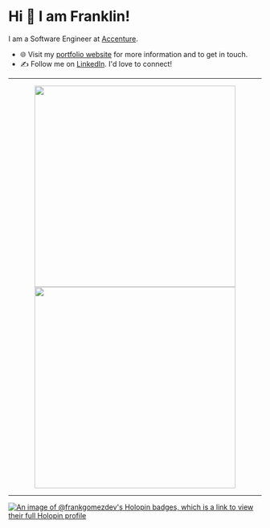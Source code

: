 
# Hi 👋 I am Franklin! 
I am a Software Engineer at [Accenture](https://www.accenture.com/us-en).

- 🌐 Visit my [portfolio website](https://franklingomez.dev/) for more information and to get in touch.
- ✍️ Follow me on [LinkedIn](https://www.linkedin.com/in/fgomezj/). I'd love to connect!

---

<p align="center">
  <img src="https://github-readme-stats.vercel.app/api?username=frankgomezdev&show_icons=true&theme=bear" width="400">
  <img src="https://github-readme-streak-stats.herokuapp.com?user=frankgomezdev&theme=dark&hide_border=true" width="400">
</p>


---


[![An image of @frankgomezdev's Holopin badges, which is a link to view their full Holopin profile](https://holopin.me/frankgomezdev)](https://holopin.io/@frankgomezdev)
